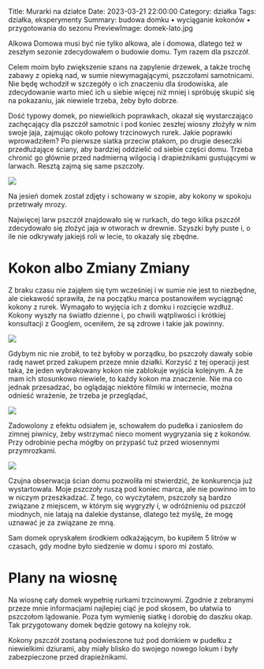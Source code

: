 Title: Murarki na działce
Date: 2023-03-21 22:00:00
Category: działka
Tags: działka, eksperymenty
Summary: budowa domku • wyciąganie kokonów • przygotowania do sezonu
PreviewImage: domek-lato.jpg

Alkowa Domowa musi być nie tylko alkowa, ale i domowa, dlatego też w zeszłym sezonie zdecydowałem o budowie domu. Tym razem dla pszczół.

Celem moim było zwiększenie szans na zapylenie drzewek, a także trochę zabawy z opieką nad, w sumie niewymagającymi, pszczołami samotnicami. Nie będę wchodził w szczegóły o ich znaczeniu dla środowiska, ale zdecydowanie warto mieć ich u siebie więcej niż mniej i spróbuję skupić się na pokazaniu, jak niewiele trzeba, żeby było dobrze.

Dość typowy domek, po niewielkich poprawkach, okazał się wystarczająco zachęcający dla pszczół samotnic i pod koniec zeszłej wiosny złożyły w nim swoje jaja, zajmując około połowy trzcinowych rurek. Jakie poprawki wprowadziłem? Po pierwsze siatka przeciw ptakom, po drugie deseczki przedłużające ściany, aby bardziej oddzielić od siebie części domu. Trzeba chronić go głównie przed nadmierną wilgocią i drapieżnikami gustującymi w larwach. Resztą zajmą się same pszczoły.

![]({attach}domek-lato.jpg)

Na jesień domek został zdjęty i schowany w szopie, aby kokony w spokoju przetrwały mrozy.

Najwięcej larw pszczół znajdowało się w rurkach, do tego kilka pszczół zdecydowało się złożyć jaja w otworach w drewnie. Szyszki były puste i, o ile nie odkrywały jakiejś roli w lecie, to okazały się zbędne.

# Kokon albo Zmiany Zmiany

Z braku czasu nie zająłem się tym wcześniej i w sumie nie jest to niezbędne, ale ciekawość sprawiła, że na początku marca postanowiłem wyciągnąć kokony z rurek. Wymagało to wyjęcia ich z domku i rozcięcie wzdłuż. Kokony wyszły na światło dzienne i, po chwili wątpliwości i krótkiej konsultacji z Googlem, oceniłem, że są zdrowe i takie jak powinny.

![]({attach}rurki.jpg)

Gdybym nic nie zrobił, to też byłoby w porządku, bo pszczoły dawały sobie radę nawet przed zakupem przeze mnie działki. Korzyść z tej operacji jest taka, że jeden wybrakowany kokon nie zablokuje wyjścia kolejnym. A że mam ich stosunkowo niewiele, to każdy kokon ma znaczenie. Nie ma co jednak przesadzać, bo oglądając niektóre filmiki w internecie, można odnieść wrażenie, że trzeba je przeglądać, 

![]({attach}w-rurce.jpg)

Zadowolony z efektu odsiałem je, schowałem do pudełka i zaniosłem do zimnej piwnicy, żeby wstrzymać nieco moment wygryzania się z kokonów. Przy odrobinie pecha mógłby on przypaść tuż przed wiosennymi przymrozkami.

![]({attach}kokon.jpg)

Czujna obserwacja ścian domu pozwoliła mi stwierdzić, że konkurencja już wystartowała. Moje pszczoły ruszą pod koniec marca, ale nie powinno im to w niczym przeszkadzać. Z tego, co wyczytałem, pszczoły są bardzo związane z miejscem, w którym się wygryzły i, w odróżnieniu od pszczół miodnych, nie latają na dalekie dystanse, dlatego też myślę, że mogę uznawać je za związane ze mną.

Sam domek opryskałem środkiem odkażającym, bo kupiłem 5 litrów w czasach, gdy modne było siedzenie w domu i sporo mi zostało.

# Plany na wiosnę

Na wiosnę cały domek wypełnię rurkami trzcinowymi. Zgodnie z zebranymi przeze mnie informacjami najlepiej ciąć je pod skosem, bo ułatwia to pszczołom lądowanie. Poza tym wymienię siatkę i dorobię do daszku okap. Tak przygotowany domek będzie gotowy na kolejny rok.

Kokony pszczół zostaną podwieszone tuż pod domkiem w pudełku z niewielkimi dziurami, aby miały blisko do swojego nowego lokum i były zabezpieczone przed drapieżnikami.
